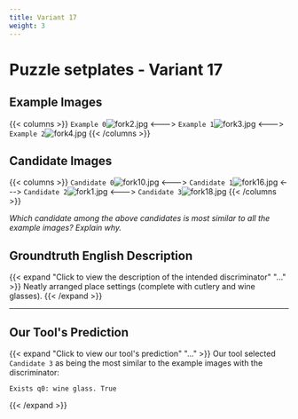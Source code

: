 ```yaml
---
title: Variant 17
weight: 3
---
```


# Puzzle setplates - Variant 17

## Example Images
{{< columns >}}
`Example 0`![fork2.jpg](/natscene-data/images/fork2.jpg)
<--->
`Example 1`![fork3.jpg](/natscene-data/images/fork3.jpg)
<--->
`Example 2`![fork4.jpg](/natscene-data/images/fork4.jpg)
{{< /columns >}}

## Candidate Images
{{< columns >}}
`Candidate 0`![fork10.jpg](/natscene-data/images/fork10.jpg)
<--->
`Candidate 1`![fork16.jpg](/natscene-data/images/fork16.jpg)
<--->
`Candidate 2`![fork1.jpg](/natscene-data/images/fork1.jpg)
<--->
`Candidate 3`![fork18.jpg](/natscene-data/images/fork18.jpg)
{{< /columns >}}

*Which candidate among the above candidates is most similar to all the example images? Explain why.*

## Groundtruth English Description

{{< expand "Click to view the description of the intended discriminator" "..." >}}
Neatly arranged place settings (complete with cutlery and wine glasses).
{{< /expand >}}

---



## Our Tool's Prediction

{{< expand "Click to view our tool's prediction" "..." >}}
Our tool selected `Candidate 3` as being the most similar to the example images with the discriminator:
```plaintext
Exists q0: wine glass. True
```
{{< /expand >}}
